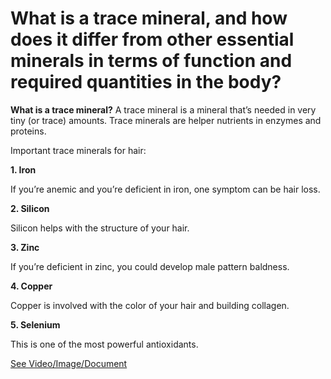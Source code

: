 # What is a trace mineral, and how does it differ from other essential minerals in terms of function and required quantities in the body?

**What is a trace mineral?** A trace mineral is a mineral that’s needed in very tiny (or trace) amounts. Trace minerals are helper nutrients in enzymes and proteins.

Important trace minerals for hair:

**1\. Iron**

If you’re anemic and you’re deficient in iron, one symptom can be hair loss.

**2\. Silicon**

Silicon helps with the structure of your hair.

**3\. Zinc**

If you’re deficient in zinc, you could develop male pattern baldness.

**4\. Copper**

Copper is involved with the color of your hair and building collagen.

**5\. Selenium**

This is one of the most powerful antioxidants.

 [See Video/Image/Document](https://hls-player.drberg.com/asset?path=migrated-assets/hair-loss-the-missing-link)